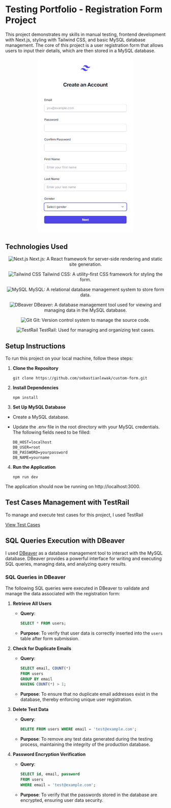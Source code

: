 # Testing Portfolio - Registration Form Project

This project demonstrates my skills in manual testing, frontend development with Next.js, styling with Tailwind CSS, and basic MySQL database management. The core of this project is a user registration form that allows users to input their details, which are then stored in a MySQL database.

<p align="center">
<img src="https://raw.githubusercontent.com/sebastianlewak/custom-form/main/Register%20Form/registration_form.png" alt="Opis obrazka" style="width:300px;">
</p>


## Technologies Used

<p align="center">
  <img src="https://img.shields.io/badge/Next.js-%23000000?style=flat&logo=nextdotjs&logoColor=white" alt="Next.js" /> Next.js: A React framework for server-side rendering and static site generation.
</p>
<p align="center">
  <img src="https://img.shields.io/badge/Tailwind_CSS-%23000000?style=flat&logo=tailwindcss&logoColor=white" alt="Tailwind CSS" /> Tailwind CSS: A utility-first CSS framework for styling the form.
</p>
<p align="center">
  <img src="https://img.shields.io/badge/MySQL-%2300f?style=flat&logo=mysql&logoColor=white" alt="MySQL" /> MySQL: A relational database management system to store form data.
</p>
<p align="center">
  <img src="https://img.shields.io/badge/DBeaver-%23000000?style=flat&logo=dbeaver&logoColor=white" alt="DBeaver" /> DBeaver: A database management tool used for viewing and managing data in the MySQL database.
</p>
<p align="center">
  <img src="https://img.shields.io/badge/Git-%23F05032?style=flat&logo=git&logoColor=white" alt="Git" /> Git: Version control system to manage the source code.
</p>
<p align="center">
  <img src="https://img.shields.io/badge/TestRail-%23000000?style=flat&logo=testrail&logoColor=white" alt="TestRail" /> TestRail: Used for managing and organizing test cases.
</p>



## Setup Instructions

To run this project on your local machine, follow these steps:

1. **Clone the Repository**
   
   ```console
   git clone https://github.com/sebastianlewak/custom-form.git
   ```


3. **Install Dependencies**

   ```console
   npm install
   ```

5.  **Set Up MySQL Database**
   
  - Create a MySQL database.
  - Update the .env file in the root directory with your MySQL credentials. The following fields need to be filled:

    ```properties
    DB_HOST=localhost  
    DB_USER=root  
    DB_PASSWORD=yourpassword  
    DB_NAME=yourname

4. **Run the Application**

   ```console
   npm run dev
   ```

The application should now be running on http://localhost:3000.



## Test Cases Management with TestRail

To manage and execute test cases for this project, I used TestRail

<a href="" target="_blank">View Test Cases</a>


## SQL Queries Execution with DBeaver

I used [DBeaver](https://dbeaver.io/) as a database management tool to interact with the MySQL database. DBeaver provides a powerful interface for writing and executing SQL queries, managing data, and analyzing query results.

### **SQL Queries in DBeaver**

The following SQL queries were executed in DBeaver to validate and manage the data associated with the registration form:

1. **Retrieve All Users**
   - **Query**:
     ```sql
     SELECT * FROM users;
     ```
   - **Purpose**: To verify that user data is correctly inserted into the `users` table after form submission.

2. **Check for Duplicate Emails**
   - **Query**:
     ```sql
     SELECT email, COUNT(*) 
     FROM users 
     GROUP BY email 
     HAVING COUNT(*) > 1;
     ```
   - **Purpose**: To ensure that no duplicate email addresses exist in the database, thereby enforcing unique user registration.

3. **Delete Test Data**
   - **Query**:
     ```sql
     DELETE FROM users WHERE email = 'test@example.com';
     ```
   - **Purpose**: To remove any test data generated during the testing process, maintaining the integrity of the production database.

4. **Password Encryption Verification**
   - **Query**:
     ```sql
     SELECT id, email, password 
     FROM users 
     WHERE email = 'test@example.com';
     ```
   - **Purpose**: To verify that the passwords stored in the database are encrypted, ensuring user data security.


